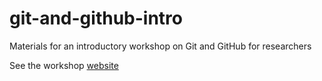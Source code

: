 # git-and-github-intro
Materials for an introductory workshop on Git and GitHub for researchers

See the workshop [website](https://karink520.github.io/git-and-github-intro/)
